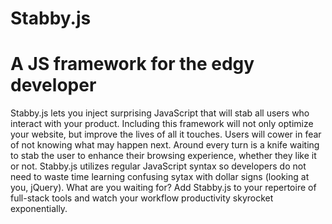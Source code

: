 # Stabby.js

# A JS framework for the edgy developer

Stabby.js lets you inject surprising JavaScript that will stab all users who interact with your product. Including this framework will not only optimize your website, but improve the lives of all it touches. Users will cower in fear of not knowing what may happen next. Around every turn is a knife waiting to stab the user to enhance their browsing experience, whether they like it or not. Stabby.js utilizes regular JavaScript syntax so developers do not need to waste time learning confusing sytax with dollar signs (looking at you, jQuery). What are you waiting for? Add Stabby.js to your repertoire of full-stack tools and watch your workflow productivity skyrocket exponentially.

